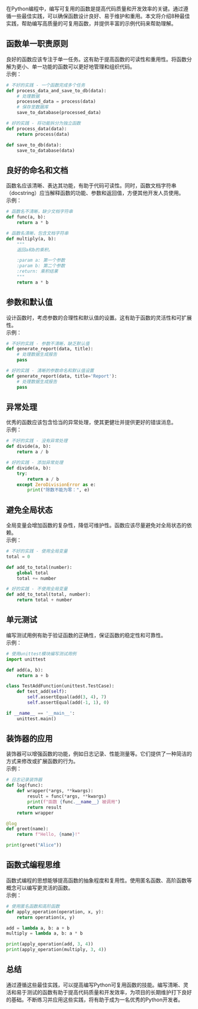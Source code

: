 在Python编程中，编写可复用的函数是提高代码质量和开发效率的关键。通过遵循一些最佳实践，可以确保函数设计良好、易于维护和重用。本文将介绍8种最佳实践，帮助编写高质量的可复用函数，并提供丰富的示例代码来帮助理解。
<a name="TUzxI"></a>
## 函数单一职责原则
良好的函数应该专注于单一任务。这有助于提高函数的可读性和重用性。将函数分解为更小、单一功能的函数可以更好地管理和组织代码。<br />示例：
```python
# 不好的实践 - 一个函数完成多个任务
def process_data_and_save_to_db(data):
    # 处理数据
    processed_data = process(data)
    # 保存至数据库
    save_to_database(processed_data)
```
```python
# 好的实践 - 将功能拆分为独立函数
def process_data(data):
    return process(data)

def save_to_db(data):
    save_to_database(data)
```
<a name="lUpmq"></a>
## 良好的命名和文档
函数名应该清晰、表达其功能，有助于代码可读性。同时，函数文档字符串（docstring）应当解释函数的功能、参数和返回值，方便其他开发人员使用。<br />示例：
```python
# 函数名不清晰，缺少文档字符串
def func(a, b):
    return a * b
```
```python
# 函数名清晰，包含文档字符串
def multiply(a, b):
    """
    返回a和b的乘积。

    :param a: 第一个参数
    :param b: 第二个参数
    :return: 乘积结果
    """
    return a * b
```
<a name="ThghP"></a>
## 参数和默认值
设计函数时，考虑参数的合理性和默认值的设置。这有助于函数的灵活性和可扩展性。<br />示例：
```python
# 不好的实践 - 参数不清晰，缺乏默认值
def generate_report(data, title):
    # 处理数据生成报告
    pass
```
```python
# 好的实践 - 清晰的参数命名和默认值设置
def generate_report(data, title='Report'):
    # 处理数据生成报告
    pass
```
<a name="uWf3N"></a>
## 异常处理
优秀的函数应该包含恰当的异常处理，使其更健壮并提供更好的错误消息。<br />示例：
```python
# 不好的实践 - 没有异常处理
def divide(a, b):
    return a / b
```
```python
# 好的实践 - 添加异常处理
def divide(a, b):
    try:
        return a / b
    except ZeroDivisionError as e:
        print("除数不能为零：", e)
```
<a name="z4rUx"></a>
## 避免全局状态
全局变量会增加函数的复杂性，降低可维护性。函数应该尽量避免对全局状态的依赖。<br />示例：
```python
# 不好的实践 - 使用全局变量
total = 0

def add_to_total(number):
    global total
    total += number
```
```python
# 好的实践 - 不使用全局变量
def add_to_total(total, number):
    return total + number
```
<a name="c5IMg"></a>
## 单元测试
编写测试用例有助于验证函数的正确性，保证函数的稳定性和可靠性。<br />示例：
```python
# 使用unittest模块编写测试用例
import unittest

def add(a, b):
    return a + b

class TestAddFunction(unittest.TestCase):
    def test_add(self):
        self.assertEqual(add(3, 4), 7)
        self.assertEqual(add(-1, 1), 0)

if __name__ == '__main__':
    unittest.main()
```
<a name="Pxukv"></a>
## 装饰器的应用
装饰器可以增强函数的功能，例如日志记录、性能测量等。它们提供了一种简洁的方式来修改或扩展函数的行为。<br />示例：
```python
# 日志记录装饰器
def log(func):
    def wrapper(*args, **kwargs):
        result = func(*args, **kwargs)
        print(f"函数 {func.__name__} 被调用")
        return result
    return wrapper

@log
def greet(name):
    return f"Hello, {name}!"

print(greet("Alice"))
```
<a name="oNNDg"></a>
## 函数式编程思维
函数式编程的思想能够提高函数的抽象程度和复用性。使用匿名函数、高阶函数等概念可以编写更灵活的函数。<br />示例：
```python
# 使用匿名函数和高阶函数
def apply_operation(operation, x, y):
    return operation(x, y)

add = lambda a, b: a + b
multiply = lambda a, b: a * b

print(apply_operation(add, 3, 4))
print(apply_operation(multiply, 3, 4))
```
<a name="fJwhQ"></a>
## 总结
通过遵循这些最佳实践，可以提高编写Python可复用函数的技能。编写清晰、灵活和易于测试的函数有助于提高代码质量和开发效率，为项目的长期维护打下良好的基础。不断练习并应用这些实践，将有助于成为一名优秀的Python开发者。
